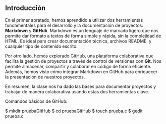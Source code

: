 ## Introducción

En el primer apratado, hemos aprendido a utilizar dos herramientas fundamentales para el desarrollo y la documentación de proyectos: **Markdown** y **GitHub**. Markdown es un lenguaje de marcado ligero que nos permite dar formato a textos de forma simple y rápida, sin la complejidad de HTML. Es ideal para crear documentación técnica, archivos README, y cualquier tipo de contenido escrito.

Por otro lado, hemos explorado GitHub, una plataforma colaborativa que facilita la gestión de proyectos a través de control de versiones con **Git**. Nos permite almacenar, compartir y colaborar en código de forma eficiente. Además, hemos visto cómo integrar Markdown en GitHub para enriquecer la presentación de nuestros proyectos.

En resumen, la clase nos ha dado las bases para documentar proyectos y trabajar de manera colaborativa usando estas dos herramientas clave.

Comandos básicos de GitHub:


$ mkdir pruebaGitHub
$ cd pruebaGitHub
$ touch prueba.c
$ gedit prueba.c

